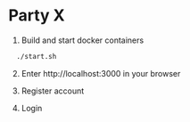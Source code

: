 # Party X

1. Build and start docker containers
```sh
  ./start.sh
```

2. Enter http://localhost:3000 in your browser

3. Register account

4. Login

